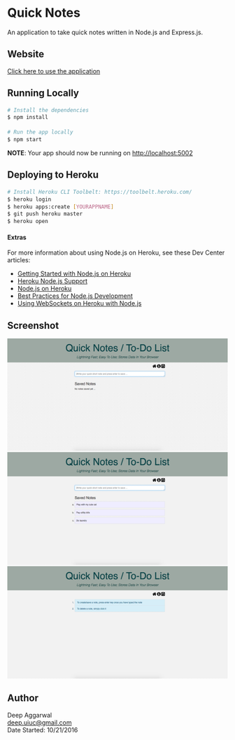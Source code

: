Quick Notes
===========

An application to take quick notes written in Node.js and Express.js.

Website
------
[Click here to use the application](https://takequicknotes.herokuapp.com/)

Running Locally
---------------
```sh
# Install the dependencies
$ npm install

# Run the app locally
$ npm start
```
**NOTE**: Your app should now be running on [http://localhost:5002](http://localhost:5002/)

Deploying to Heroku
-------------------
```sh
# Install Heroku CLI Toolbelt: https://toolbelt.heroku.com/
$ heroku login
$ heroku apps:create [YOURAPPNAME]
$ git push heroku master
$ heroku open
```

#### Extras
For more information about using Node.js on Heroku, see these Dev Center articles:

- [Getting Started with Node.js on Heroku](https://devcenter.heroku.com/articles/getting-started-with-nodejs)
- [Heroku Node.js Support](https://devcenter.heroku.com/articles/nodejs-support)
- [Node.js on Heroku](https://devcenter.heroku.com/categories/nodejs)
- [Best Practices for Node.js Development](https://devcenter.heroku.com/articles/node-best-practices)
- [Using WebSockets on Heroku with Node.js](https://devcenter.heroku.com/articles/node-websockets)

Screenshot
----------
![](static/images/one2.png)
![](static/images/two2.png)
![](static/images/three2.png)

Author
------
Deep Aggarwal  
deep.uiuc@gmail.com  
Date Started: 10/21/2016  
